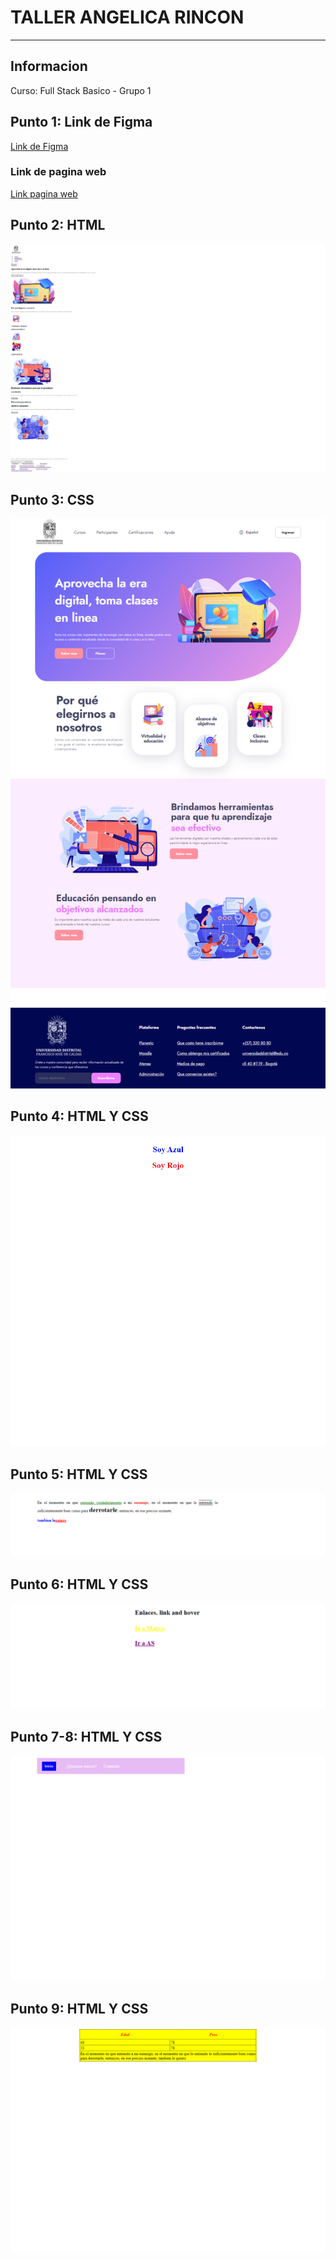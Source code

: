 <h1>TALLER ANGELICA RINCON</h1>
<hr>

<h2>Informacion</h2>
<p>Curso: Full Stack Basico - Grupo 1</p>
<h2>Punto 1: Link de Figma</h2>
<a href="https://www.figma.com/file/9ZVD5EgmtRyV2KttBI3NQN/ANGELICA-RINCON---FIGMA-EXERCISE?type=design&node-id=0-1" target="blank">Link de Figma</a>

<h3>Link de pagina web</h3>
<a href="https://angela-2017.github.io/TALLER-9-FULL-STACK/" target="blank">Link pagina web</a>

<h2>Punto 2: HTML</h2>
<img src="./publics/images/HTML.png" alt=""html>

<h2>Punto 3: CSS</h2>
<img src="./publics/images/CSS.png" alt="CSS">

<h2>Punto 4: HTML Y CSS</h2>
<img src="./publics/images/punto-4.png" alt="CSS">

<h2>Punto 5: HTML Y CSS</h2>
<img src="./publics/images/punto-5.png" alt="CSS">

<h2>Punto 6: HTML Y CSS</h2>
<img src="./publics/images/punto-6.png" alt="CSS">

<h2>Punto 7-8: HTML Y CSS</h2>
<img src="./publics/images/punto7-8.png" alt="CSS">

<h2>Punto 9: HTML Y CSS</h2>
<img src="./publics/images/PUNTO-9.png" alt="CSS">